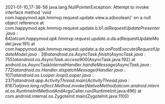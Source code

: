 2021-01-10_17-36-56
java.lang.NullPointerException: Attempt to invoke interface method 'void com.happymod.apk.hmmvp.request.update.view.a.a(boolean)' on a null object reference
	at com.happymod.apk.hmmvp.request.update.b.b$1.a(RequestUpdatePresenter.java:84)
	at com.happymod.apk.hmmvp.request.update.a.d$a.a(RequestUpdateModel.java:191)
	at com.happymod.apk.hmmvp.request.update.a.d$a.onPostExecute(RequestUpdateModel.java:39)
	at android.os.AsyncTask.finish(AsyncTask.java:755)
	at android.os.AsyncTask.access$900(AsyncTask.java:192)
	at android.os.AsyncTask$InternalHandler.handleMessage(AsyncTask.java:772)
	at android.os.Handler.dispatchMessage(Handler.java:107)
	at android.os.Looper.loop(Looper.java:237)
	at android.app.ActivityThread.main(ActivityThread.java:8167)
	at java.lang.reflect.Method.invoke(Native Method)
	at com.android.internal.os.RuntimeInit$MethodAndArgsCaller.run(RuntimeInit.java:496)
	at com.android.internal.os.ZygoteInit.main(ZygoteInit.java:1100)
